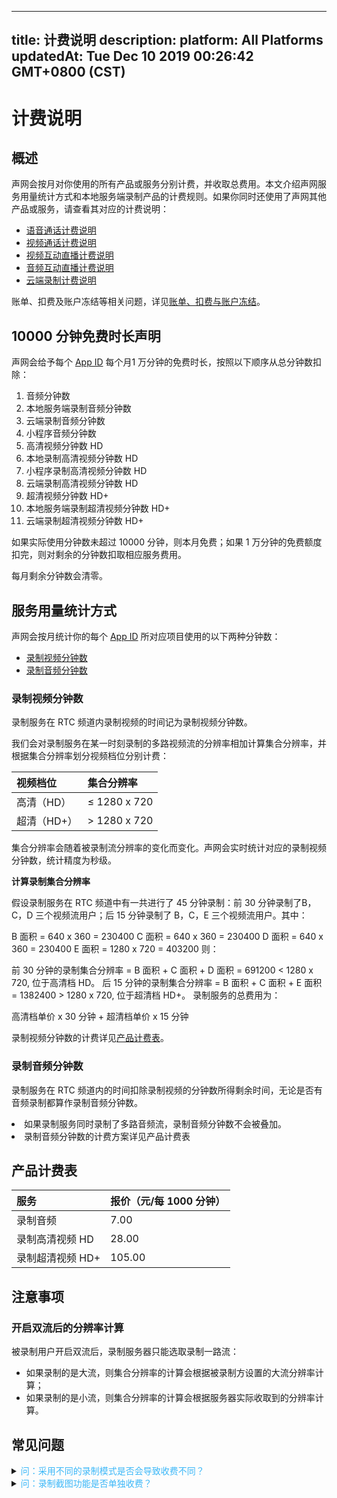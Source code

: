 
---
title: 计费说明
description: 
platform: All Platforms
updatedAt: Tue Dec 10 2019 00:26:42 GMT+0800 (CST)
---
# 计费说明
## 概述



声网会按月对你使用的所有产品或服务分别计费，并收取总费用。本文介绍声网服务用量统计方式和本地服务端录制产品的计费规则。如果你同时还使用了声网其他产品或服务，请查看其对应的计费说明：



- [语音通话计费说明](https://docs.agora.io/billing_audio?platform=All%20Platforms)
- [视频通话计费说明](https://docs.agora.io/billing_video?platform=All%20Platforms)
- [视频互动直播计费说明](https://docs.agora.io/billing_video?platform=All%20Platforms)
- [音频互动直播计费说明](https://docs.agora.io/billing_audio?platform=All%20Platforms) 
- [云端录制计费说明](https://docs.agora.io/billing_cloud_recording?platform=All%20Platforms)



账单、扣费及账户冻结等相关问题，详见[账单、扣费与账户冻结](https://docs.agora.io/cn/faq/billing_account)。



## 10000 分钟免费时长声明

声网会给予每个 [App ID](https://console.agora.io/) 每个月1 万分钟的免费时长，按照以下顺序从总分钟数扣除：

1. 音频分钟数
2. 本地服务端录制音频分钟数
3. 云端录制音频分钟数
4. 小程序音频分钟数
5. 高清视频分钟数 HD
6. 本地录制高清视频分钟数 HD
7. 小程序录制高清视频分钟数 HD
8. 云端录制高清视频分钟数 HD
9. 超清视频分钟数 HD+
10. 本地服务端录制超清视频分钟数 HD+
11. 云端录制超清视频分钟数 HD+

如果实际使用分钟数未超过 10000 分钟，则本月免费；如果 1 万分钟的免费额度扣完，则对剩余的分钟数扣取相应服务费用。

<div class="alert note">每月剩余分钟数会清零。</div>

## 服务用量统计方式





声网会按月统计你的每个 [App ID](https://console.agora.io/) 所对应项目使用的以下两种分钟数：
- [录制视频分钟数](#rvmin)
- [录制音频分钟数](#ramin)






### <a name="rvmin"></a>录制视频分钟数 

录制服务在 RTC 频道内录制视频的时间记为录制视频分钟数。

我们会对录制服务在某一时刻录制的多路视频流的分辨率相加计算集合分辨率，并根据集合分辨率划分视频档位分别计费：

| 视频档位    | 集合分辨率   |
| :---------- | :----------- |
| 高清（HD）  | ≤ 1280 x 720 |
| 超清（HD+） | > 1280 x 720 |

集合分辨率会随着被录制流分辨率的变化而变化。声网会实时统计对应的录制视频分钟数，统计精度为秒级。





**计算录制集合分辨率**

假设录制服务在 RTC 频道中有一共进行了 45 分钟录制：前 30 分钟录制了B，C，D 三个视频流用户；后 15 分钟录制了 B，C，E 三个视频流用户。其中：

B 面积 = 640 x 360 = 230400
C 面积 = 640 x 360 = 230400
D 面积 = 640 x 360 = 230400
E 面积 = 1280 x 720 = 403200
则：

前 30 分钟的录制集合分辨率 = B 面积 + C 面积 + D 面积 = 691200 < 1280 x 720, 位于高清档 HD。
后 15 分钟的录制集合分辨率 = B 面积 + C 面积 + E 面积 = 1382400 > 1280 x 720,  位于超清档 HD+。
录制服务的总费用为：

高清档单价 x 30 分钟 + 超清档单价 x 15 分钟 

录制视频分钟数的计费详见[产品计费表](#billing)。



### <a name="ramin"></a>录制音频分钟数 

录制服务在 RTC 频道内的时间扣除录制视频的分钟数所得剩余时间，无论是否有音频录制都算作录制音频分钟数。
<div class="alert note"><li>如果录制服务同时录制了多路音频流，录制音频分钟数不会被叠加。</li><li>录制音频分钟数的计费方案详见<a name="billing">产品计费表</a></li></div>



## 产品计费表








| 服务<a name="billing"></a>             | 报价（元/每 1000 分钟） |
| :--------------- | :---------------------- |
| 录制音频         | 7.00                    |
| 录制高清视频 HD  | 28.00                   |
| 录制超清视频 HD+ | 105.00                  |





## 注意事项




### 开启双流后的分辨率计算 
被录制用户开启双流后，录制服务器只能选取录制一路流：

- 如果录制的是大流，则集合分辨率的计算会根据被录制方设置的大流分辨率计算；
- 如果录制的是小流，则集合分辨率的计算会根据服务器实际收取到的分辨率计算。



## 常见问题







<details>
	<summary><font color="#3ab7f8">问：采用不同的录制模式是否会导致收费不同？</font></summary>

录制的计费与录制模式无关。无论你采用单流录制模式还是合图录制模式，录制的计费仅与录制流数、录制时间以及录制集合分辨率相关。

</details>




<details>
	<summary><font color="#3ab7f8">问：录制截图功能是否单独收费？</font></summary>

录制截图功能不会单独收费。录制的计费只与录制服务订阅流的数量、录制时间以及录制集合分辨率相关。也就是说，即使你只使用录制截图功能，我们也会按照录制指定用户全时段视频来计费。

</details>

